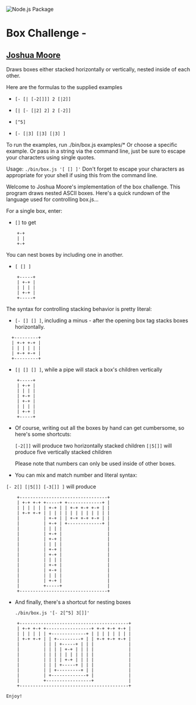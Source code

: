![Node.js Package](https://github.com/stauffenbits/box/workflows/Node.js%20Package/badge.svg?event=push)

# Box Challenge - 


## [Joshua Moore](mailto:joshua.moore@leudla.net)
Draws boxes either stacked horizontally or vertically, nested inside of each other.

Here are the formulas to the supplied examples

* `[- [| [-2[]]] 2 [|2]]`

* `[| [- [|2] 2] 2 [-2]]`

* `[^5]`

* `[- [|3] [|3] [|3] ]`


To run the examples, run ./bin/box.js examples/*
Or choose a specific example.
Or pass in a string via the command line, just be sure to escape your characters using single quotes. 


  Usage: `./bin/box.js '[ [] ]'`
  Don't forget to escape your characters as appropriate for your shell if
  using this from the command line. 

  Welcome to Joshua Moore's implementation of the box challenge. This program
  draws nested ASCII boxes. Here's a quick rundown of the language used for 
  controlling box.js...

  For a single box, enter: 
  * `[]` to get

```
    +-+
    | |
    +-+
```

  You can nest boxes by including one in another.
  * `[ [] ]`

```
    +-----+
    | +-+ |
    | | | |
    | +-+ |
    +-----+
```

  The syntax for controlling stacking behavior is pretty literal:
  * `[- [] [] ]`, including a minus - after the opening box tag stacks boxes
    horizontally.
  
  ```
    +---------+
    | +-+ +-+ |
    | | | | | |
    | +-+ +-+ |
    +---------+
```

  * `[| [] [] ]`, while a pipe will stack a box's children vertically

```
    +-----+
    | +-+ |
    | | | |
    | +-+ |
    | +-+ |
    | | | |
    | +-+ |
    +-----+
```


  * Of course, writing out all the boxes by hand can get cumbersome, so here's
    some shortcuts: 

    `[-2[]]` will produce two horizontally stacked children
    `[|5[]]` will produce five vertically stacked children

    Please note that numbers can only be used inside of other boxes.


  * You can mix and match number and literal syntax:

   `[- 2[] [|5[]] [-3[]] ]` will produce 

```
    +---------------------------------+
    | +-+ +-+ +-----+ +-------------+ |
    | | | | | | +-+ | | +-+ +-+ +-+ | |
    | +-+ +-+ | | | | | | | | | | | | |
    |         | +-+ | | +-+ +-+ +-+ | |
    |         | +-+ | +-------------+ |
    |         | | | |                 |
    |         | +-+ |                 |
    |         | +-+ |                 |
    |         | | | |                 |
    |         | +-+ |                 |
    |         | +-+ |                 |
    |         | | | |                 |
    |         | +-+ |                 |
    |         | +-+ |                 |
    |         | | | |                 |
    |         | +-+ |                 |
    |         +-----+                 |
    +---------------------------------+
```

  * And finally, there's a shortcut for nesting boxes

    `./bin/box.js '[- 2[^5] 3[]]'`

```
    +-----------------------------------------+
    | +-+ +-+ +-----------------+ +-+ +-+ +-+ |
    | | | | | | +-------------+ | | | | | | | |
    | +-+ +-+ | | +---------+ | | +-+ +-+ +-+ |
    |         | | | +-----+ | | |             |
    |         | | | | +-+ | | | |             |
    |         | | | | | | | | | |             |
    |         | | | | +-+ | | | |             |
    |         | | | +-----+ | | |             |
    |         | | +---------+ | |             |
    |         | +-------------+ |             |
    |         +-----------------+             |
    +-----------------------------------------+
```

    Enjoy!
